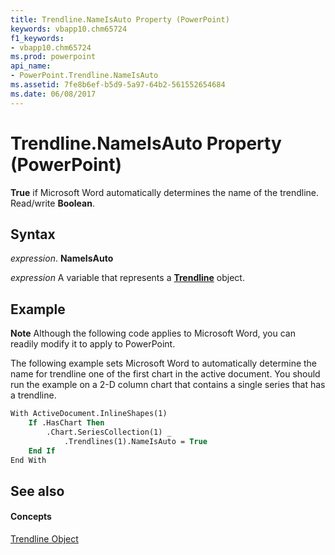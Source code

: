 ```yaml
---
title: Trendline.NameIsAuto Property (PowerPoint)
keywords: vbapp10.chm65724
f1_keywords:
- vbapp10.chm65724
ms.prod: powerpoint
api_name:
- PowerPoint.Trendline.NameIsAuto
ms.assetid: 7fe8b6ef-b5d9-5a97-64b2-561552654684
ms.date: 06/08/2017
---
```



# Trendline.NameIsAuto Property (PowerPoint)

 **True** if Microsoft Word automatically determines the name of the trendline. Read/write **Boolean**.


## Syntax

 _expression_. **NameIsAuto**

 _expression_ A variable that represents a **[Trendline](trendline-object-powerpoint.md)** object.


## Example




 **Note**  Although the following code applies to Microsoft Word, you can readily modify it to apply to PowerPoint.

The following example sets Microsoft Word to automatically determine the name for trendline one of the first chart in the active document. You should run the example on a 2-D column chart that contains a single series that has a trendline.




```vb
With ActiveDocument.InlineShapes(1)
    If .HasChart Then
        .Chart.SeriesCollection(1) _
            .Trendlines(1).NameIsAuto = True
    End If
End With
```


## See also


#### Concepts


[Trendline Object](trendline-object-powerpoint.md)

